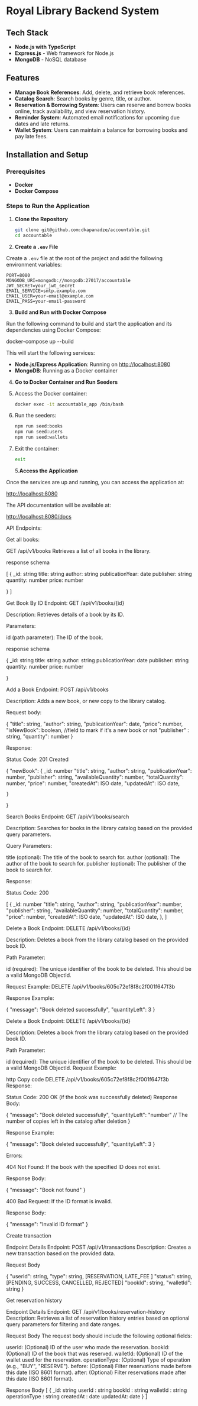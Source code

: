 # Royal Library Backend System

## Tech Stack

- **Node.js with TypeScript**
- **Express.js** - Web framework for Node.js
- **MongoDB** - NoSQL database

## Features

- **Manage Book References**: Add, delete, and retrieve book references.
- **Catalog Search**: Search books by genre, title, or author.
- **Reservation & Borrowing System**: Users can reserve and borrow books online, track availability, and view reservation history.
- **Reminder System**: Automated email notifications for upcoming due dates and late returns.
- **Wallet System**: Users can maintain a balance for borrowing books and pay late fees.

## Installation and Setup

### Prerequisites

- **Docker**
- **Docker Compose**

### Steps to Run the Application

1. **Clone the Repository**

   ```bash
   git clone git@github.com:dkapanadze/accountable.git
   cd accountable
   ```

2. **Create a `.env` File**

Create a `.env` file at the root of the project and add the following environment variables:

```env
PORT=8080
MONGODB_URI=mongodb://mongodb:27017/accountable
JWT_SECRET=your_jwt_secret
EMAIL_SERVICE=smtp.example.com
EMAIL_USER=your-email@example.com
EMAIL_PASS=your-email-password
```

3. **Build and Run with Docker Compose**

Run the following command to build and start the application and its dependencies using Docker Compose:

docker-compose up --build

This will start the following services:

- **Node.js/Express Application**: Running on [http://localhost:8080](http://localhost:8080)
- **MongoDB**: Running as a Docker container

4. **Go to Docker Container and Run Seeders**

1. Access the Docker container:

   ```bash
   docker exec -it accountable_app /bin/bash
   ```

1. Run the seeders:

   ```bash
   npm run seed:books
   npm run seed:users
   npm run seed:wallets
   ```

1. Exit the container:

   ```bash
   exit
   ```

   5.**Access the Application**

Once the services are up and running, you can access the application at:

[http://localhost:8080](http://localhost:8080)

The API documentation will be available at:

[http://localhost:8080/docs](http://localhost:8080/docs)

API Endpoints:

Get all books:

GET /api/v1/books
Retrieves a list of all books in the library.

response schema

[
{
\_id: string
title: string
author: string
publicationYear: date
publisher: string
quantity: number
price: number

}
]

Get Book By ID
Endpoint: GET /api/v1/books/{id}

Description: Retrieves details of a book by its ID.

Parameters:

id (path parameter): The ID of the book.

response schema

{
\_id: string
title: string
author: string
publicationYear: date
publisher: string
quantity: number
price: number

}

Add a Book
Endpoint: POST /api/v1/books

Description: Adds a new book, or new copy to the library catalog.

Request body:

{
"title": string,
"author": string,
"publicationYear": date,
"price": number,
"isNewBook": boolean, //field to mark if it's a new book or not
"publisher" : string,
"quantity": number
}

Response:

Status Code: 201 Created

{
"newBook": {
\_id: number
"title": string,
"author": string,
"publicationYear": number,
"publisher": string,
"availableQuantity": number,
"totalQuantity": number,
"price": number,
"createdAt": ISO date,
"updatedAt": ISO date,

    }

}

Search Books
Endpoint: GET /api/v1/books/search

Description: Searches for books in the library catalog based on the provided query parameters.

Query Parameters:

title (optional): The title of the book to search for.
author (optional): The author of the book to search for.
publisher (optional): The publisher of the book to search for.

Response:

Status Code: 200

[
{
\_id: number
"title": string,
"author": string,
"publicationYear": number,
"publisher": string,
"availableQuantity": number,
"totalQuantity": number,
"price": number,
"createdAt": ISO date,
"updatedAt": ISO date,
},
]

Delete a Book
Endpoint: DELETE /api/v1/books/{id}

Description: Deletes a book from the library catalog based on the provided book ID.

Path Parameter:

id (required): The unique identifier of the book to be deleted. This should be a valid MongoDB ObjectId.

Request Example: DELETE /api/v1/books/605c72ef8f8c2f001f647f3b

Response Example:

{
"message": "Book deleted successfully",
"quantityLeft": 3
}

Delete a Book
Endpoint: DELETE /api/v1/books/{id}

Description: Deletes a book from the library catalog based on the provided book ID.

Path Parameter:

id (required): The unique identifier of the book to be deleted. This should be a valid MongoDB ObjectId.
Request Example:

http
Copy code
DELETE /api/v1/books/605c72ef8f8c2f001f647f3b
Response:

Status Code: 200 OK (if the book was successfully deleted)
Response Body:

{
"message": "Book deleted successfully",
"quantityLeft": "number" // The number of copies left in the catalog after deletion
}

Response Example:

{
"message": "Book deleted successfully",
"quantityLeft": 3
}

Errors:

404 Not Found: If the book with the specified ID does not exist.

Response Body:

{
"message": "Book not found"
}

400 Bad Request: If the ID format is invalid.

Response Body:

{
"message": "Invalid ID format"
}

Create transaction

Endpoint Details
Endpoint: POST /api/v1/transactions
Description: Creates a new transaction based on the provided data.

Request Body

{
"userId": string,
"type": string, [RESERVATION, LATE_FEE ]
"status": string, [PENDING, SUCCESS, CANCELLED, REJECTED]
"bookId": string,
"walletId": string
}

Get reservation history

Endpoint Details
Endpoint: GET /api/v1/books/reservation-history
Description: Retrieves a list of reservation history entries based on optional query parameters for filtering and date ranges.

Request Body
The request body should include the following optional fields:

userId: (Optional) ID of the user who made the reservation.
bookId: (Optional) ID of the book that was reserved.
walletId: (Optional) ID of the wallet used for the reservation.
operationType: (Optional) Type of operation (e.g., "BUY", "RESERVE").
before: (Optional) Filter reservations made before this date (ISO 8601 format).
after: (Optional) Filter reservations made after this date (ISO 8601 format).

Response Body
[
{
\_id: string
userId : string
bookId : string
walletId : string
operationType : string
createdAt : date
updatedAt: date
}
]

```

```
